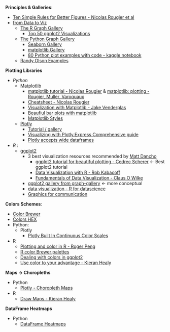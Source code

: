 **Principles & Galleries**:
  * [Ten Simple Rules for Better Figures - Nicolas Rougier et al](https://journals.plos.org/ploscompbiol/article?id=10.1371/journal.pcbi.1003833)
  * [from Data to Viz](https://www.data-to-viz.com/)
    * [The R Graph Gallery](https://www.r-graph-gallery.com/)
      * [Top 50 ggplot2 Visualizations](http://r-statistics.co/Top50-Ggplot2-Visualizations-MasterList-R-Code.html)
    * [The Python Graph Gallery](https://python-graph-gallery.com/)
      * [Seaborn Gallery](https://seaborn.pydata.org/examples/index.html)
      * [matplotlib Gallery](https://matplotlib.org/3.1.1/gallery/index.html)
      * [80 Python plot examples with code - kaggle notebook](https://www.kaggle.com/python10pm/plotting-with-python-learn-80-plots-step-by-step)
    * [Randy Olson Examples](https://github.com/rhiever/Data-Analysis-and-Machine-Learning-Projects/blob/master/pct-bachelors-degrees-conferred-women-usa/Percentage%20of%20Bachelor%E2%80%99s%20degrees%20conferred%20to%20women%20in%20the%20US%2C%20by%20major.ipynb)
      

**Plotting Libraries**
  * *Python*
    * [Matplotlib](https://matplotlib.org/)
      * [matplotlib tutorial - Nicolas Rougier](https://github.com/rougier/matplotlib-tutorial) & [matplotlib: plotting - Rougier, Muller, Varoquaux](https://scipy-lectures.org/intro/matplotlib/index.html)
      * [Cheatsheet - Nicolas Rougier](https://github.com/rougier/matplotlib-cheatsheet)
      * [Visualization with Matplotlib - Jake Venderplas](https://jakevdp.github.io/PythonDataScienceHandbook/04.00-introduction-to-matplotlib.html)
      * [Beaufiul bar plots with matplotlib](https://scentellegher.github.io/visualization/2018/10/10/beautiful-bar-plots-matplotlib.html)
      * [Matplotlib Styles](https://www.dunderdata.com/blog/view-all-available-matplotlib-styles)
    * [Plotly](https://medium.com/plotly/introducing-plotly-express-808df010143d)
      * [Tutorial / gallery](https://plotly.com/python/plotly-express/)
      * [Visualizing with Plotly.Express Comprehensive guide](https://towardsdatascience.com/visualization-with-plotly-express-comprehensive-guide-eb5ee4b50b57)
      * [Plotly accepts wide dataframes](https://medium.com/plotly/beyond-tidy-plotly-express-now-accepts-wide-form-and-mixed-form-data-bdc3e054f891)
  * *R* :
    * [ggplot2](https://github.com/tidyverse/ggplot2)
      * 3 best visualization resources recommended by [Matt Dancho](https://github.com/mdancho84)
        * [ggplot2 tutorial for beautiful plotting - Cedrec Scherer](https://cedricscherer.netlify.app/2019/08/05/a-ggplot2-tutorial-for-beautiful-plotting-in-r/) <- Best ggplot2 tutorial
        * [Data Visualization with R - Rob Kabacoff](https://drive.google.com/file/d/1o2dVYil4Gc_dDYXjertvPgc6n0zp6MHN/view)
        * [Fundamentals of Data Visualization - Claus O Wilke](https://clauswilke.com/dataviz/)
      * [ggplot2 gallery from graph-gallery](https://www.r-graph-gallery.com/ggplot2-package.html) <- more conceptual
      * [data visualization - R for datascience](https://r4ds.had.co.nz/data-visualisation.html)
      * [Graphics for communication](https://r4ds.had.co.nz/graphics-for-communication.html)
   
**Colors Schemes**:
  * [Color Brewer](https://colorbrewer2.org/)
  * [Colors HEX](https://www.w3schools.com/Colors/colors_hexadecimal.asp)
  * Python:
    * Plotly
      * [Plotly Built In Continuous Color Scales](https://plotly.com/python/builtin-colorscales/)
  * R 
    * [Plotting and color in R - Roger Peng](https://bookdown.org/rdpeng/exdata/plotting-and-color-in-r.html#colors-1-2-and-3)
    * [R color Brewer palettes](https://www.r-graph-gallery.com/38-rcolorbrewers-palettes.html) 
    * [Dealing with colors in ggplot2](https://www.r-graph-gallery.com/ggplot2-color.html)
    * [Use color to your advantage - Kieran Healy](https://socviz.co/refineplots.html#use-color-to-your-advantage)    

**Maps -> Choropleths**
  * Python
    * [Plotly - Choropleth Maps](https://plotly.com/python/choropleth-maps/)
  * R
    * [Draw Maps - Kieran Healy](https://socviz.co/maps.html#maps)

**DataFrame Heatmaps**
  * Python
    * [DataFrame Heatmaps](Heatmaps.ipynb)
